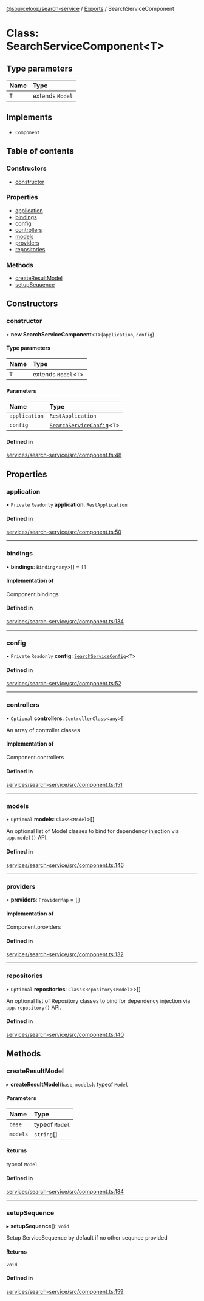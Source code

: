 [@sourceloop/search-service](../README.md) / [Exports](../modules.md) / SearchServiceComponent

# Class: SearchServiceComponent<T\>

## Type parameters

| Name | Type |
| :------ | :------ |
| `T` | extends `Model` |

## Implements

- `Component`

## Table of contents

### Constructors

- [constructor](SearchServiceComponent.md#constructor)

### Properties

- [application](SearchServiceComponent.md#application)
- [bindings](SearchServiceComponent.md#bindings)
- [config](SearchServiceComponent.md#config)
- [controllers](SearchServiceComponent.md#controllers)
- [models](SearchServiceComponent.md#models)
- [providers](SearchServiceComponent.md#providers)
- [repositories](SearchServiceComponent.md#repositories)

### Methods

- [createResultModel](SearchServiceComponent.md#createresultmodel)
- [setupSequence](SearchServiceComponent.md#setupsequence)

## Constructors

### constructor

• **new SearchServiceComponent**<`T`\>(`application`, `config`)

#### Type parameters

| Name | Type |
| :------ | :------ |
| `T` | extends `Model`<`T`\> |

#### Parameters

| Name | Type |
| :------ | :------ |
| `application` | `RestApplication` |
| `config` | [`SearchServiceConfig`](../interfaces/SearchServiceConfig.md)<`T`\> |

#### Defined in

[services/search-service/src/component.ts:48](https://github.com/sourcefuse/loopback4-microservice-catalog/blob/93a7f917/services/search-service/src/component.ts#L48)

## Properties

### application

• `Private` `Readonly` **application**: `RestApplication`

#### Defined in

[services/search-service/src/component.ts:50](https://github.com/sourcefuse/loopback4-microservice-catalog/blob/93a7f917/services/search-service/src/component.ts#L50)

___

### bindings

• **bindings**: `Binding`<`any`\>[] = `[]`

#### Implementation of

Component.bindings

#### Defined in

[services/search-service/src/component.ts:134](https://github.com/sourcefuse/loopback4-microservice-catalog/blob/93a7f917/services/search-service/src/component.ts#L134)

___

### config

• `Private` `Readonly` **config**: [`SearchServiceConfig`](../interfaces/SearchServiceConfig.md)<`T`\>

#### Defined in

[services/search-service/src/component.ts:52](https://github.com/sourcefuse/loopback4-microservice-catalog/blob/93a7f917/services/search-service/src/component.ts#L52)

___

### controllers

• `Optional` **controllers**: `ControllerClass`<`any`\>[]

An array of controller classes

#### Implementation of

Component.controllers

#### Defined in

[services/search-service/src/component.ts:151](https://github.com/sourcefuse/loopback4-microservice-catalog/blob/93a7f917/services/search-service/src/component.ts#L151)

___

### models

• `Optional` **models**: `Class`<`Model`\>[]

An optional list of Model classes to bind for dependency injection
via `app.model()` API.

#### Defined in

[services/search-service/src/component.ts:146](https://github.com/sourcefuse/loopback4-microservice-catalog/blob/93a7f917/services/search-service/src/component.ts#L146)

___

### providers

• **providers**: `ProviderMap` = `{}`

#### Implementation of

Component.providers

#### Defined in

[services/search-service/src/component.ts:132](https://github.com/sourcefuse/loopback4-microservice-catalog/blob/93a7f917/services/search-service/src/component.ts#L132)

___

### repositories

• `Optional` **repositories**: `Class`<`Repository`<`Model`\>\>[]

An optional list of Repository classes to bind for dependency injection
via `app.repository()` API.

#### Defined in

[services/search-service/src/component.ts:140](https://github.com/sourcefuse/loopback4-microservice-catalog/blob/93a7f917/services/search-service/src/component.ts#L140)

## Methods

### createResultModel

▸ **createResultModel**(`base`, `models`): typeof `Model`

#### Parameters

| Name | Type |
| :------ | :------ |
| `base` | typeof `Model` |
| `models` | `string`[] |

#### Returns

typeof `Model`

#### Defined in

[services/search-service/src/component.ts:184](https://github.com/sourcefuse/loopback4-microservice-catalog/blob/93a7f917/services/search-service/src/component.ts#L184)

___

### setupSequence

▸ **setupSequence**(): `void`

Setup ServiceSequence by default if no other sequnce provided

#### Returns

`void`

#### Defined in

[services/search-service/src/component.ts:159](https://github.com/sourcefuse/loopback4-microservice-catalog/blob/93a7f917/services/search-service/src/component.ts#L159)
